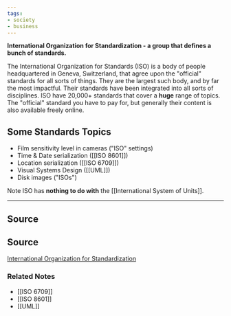 ```yaml
---
tags:
- society
- business
---
```

**International Organization for Standardization - a group that defines a bunch of standards.**

The International Organization for Standards (ISO) is a body of people headquartered in Geneva, Switzerland, that agree upon the "official" standards for all sorts of things. They are the largest such body, and by far the most impactful. Their standards have been integrated into all sorts of disciplines. ISO have 20,000+ standards that cover a **huge** range of topics. The "official" standard you have to pay for, but generally their content is also available freely online.

## Some Standards Topics

- Film sensitivity level in cameras ("ISO" settings)
- Time & Date serialization ([[ISO 8601]])
- Location serialization ([[ISO 6709]])
- Visual Systems Design ([[UML]])
- Disk images ("ISOs")

Note ISO has **nothing to do with** the [[International System of Units]].

---

## Source

## Source

[International Organization for Standardization](https://en.wikipedia.org/wiki/International_Organization_for_Standardization)

### Related Notes
- [[ISO 6709]] 
- [[ISO 8601]] 
- [[UML]]